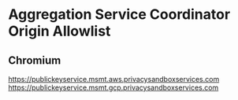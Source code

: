 # Aggregation Service Coordinator Origin Allowlist

## Chromium
https://publickeyservice.msmt.aws.privacysandboxservices.com
https://publickeyservice.msmt.gcp.privacysandboxservices.com

